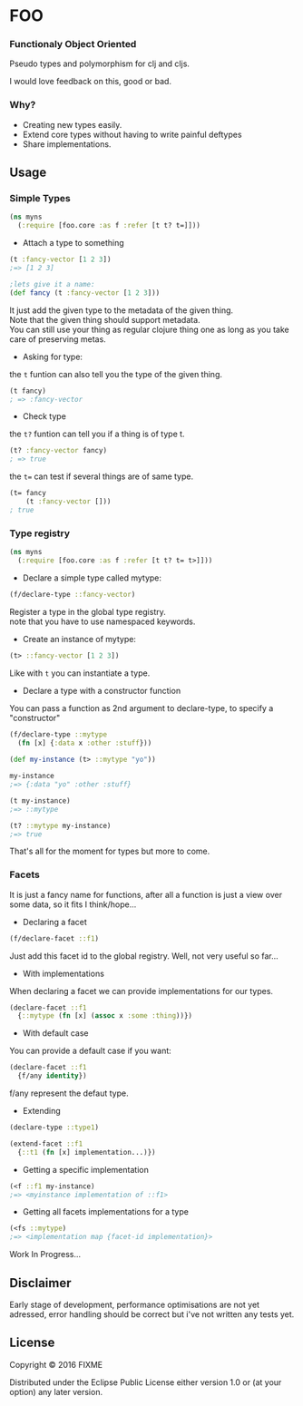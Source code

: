 # FOO

### Functionaly Object Oriented

Pseudo types and polymorphism for clj and cljs.

I would love feedback on this, good or bad.

### Why?

- Creating new types easily.
- Extend core types without having to write painful deftypes
- Share implementations.

## Usage

### Simple Types

```clojure
(ns myns 
  (:require [foo.core :as f :refer [t t? t=]]))
```

- Attach a type to something

```clojure
(t :fancy-vector [1 2 3])
;=> [1 2 3]

;lets give it a name: 
(def fancy (t :fancy-vector [1 2 3]))
```

It just add the given type to the metadata of the given thing.  
Note that the given thing should support metadata.  
You can still use your thing as regular clojure thing one as long as you take care of preserving metas.

- Asking for type:

the `t` funtion can also tell you the type of the given thing.

```clojure
(t fancy)
; => :fancy-vector
```

- Check type

the `t?` funtion can tell you if a thing is of type t.

```clojure
(t? :fancy-vector fancy)
; => true
```

the `t=` can test if several things are of same type. 

```clojure
(t= fancy
    (t :fancy-vector []))
; true
```

### Type registry

```clojure
(ns myns 
  (:require [foo.core :as f :refer [t t? t= t>]]))
```

- Declare a simple type called mytype:

```clojure
(f/declare-type ::fancy-vector)
```

Register a type in the global type registry.  
note that you have to use namespaced keywords.

- Create an instance of mytype:

```clojure
(t> ::fancy-vector [1 2 3])
```

Like with `t` you can instantiate a type. 

- Declare a type with a constructor function

You can pass a function as 2nd argument to declare-type, to specify a "constructor"

```clojure
(f/declare-type ::mytype 
  (fn [x] {:data x :other :stuff}))
  
(def my-instance (t> ::mytype "yo"))

my-instance
;=> {:data "yo" :other :stuff}

(t my-instance)
;=> ::mytype

(t? ::mytype my-instance)
;=> true
```

That's all for the moment for types but more to come.

### Facets

It is just a fancy name for functions, after all a function is just a view over some data, so it fits I think/hope...

- Declaring a facet

```clojure
(f/declare-facet ::f1)
```

Just add this facet id to the global registry. Well, not very useful so far...

- With implementations

When declaring a facet we can provide implementations for our types.

```clojure
(declare-facet ::f1
  {::mytype (fn [x] (assoc x :some :thing))})
```
- With default case 

You can provide a default case if you want: 

```clojure
(declare-facet ::f1
  {f/any identity})
```
f/any represent the defaut type.

- Extending

```clojure
(declare-type ::type1)

(extend-facet ::f1
  {::t1 (fn [x] implementation...)})
```

- Getting a specific implementation

```clojure
(<f ::f1 my-instance)
;=> <myinstance implementation of ::f1>
```

- Getting all facets implementations for a type 

```clojure
(<fs ::mytype)
;=> <implementation map {facet-id implementation}>
```

Work In Progress...


## Disclaimer

Early stage of development, performance optimisations are not yet adressed, error handling should be correct but i've not written any tests yet.

## License

Copyright © 2016 FIXME

Distributed under the Eclipse Public License either version 1.0 or (at
your option) any later version.
